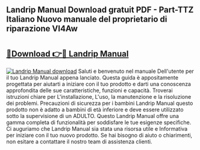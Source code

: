 ## Landrip Manual Download gratuit PDF - Part-TTZ Italiano Nuovo manuale del proprietario di riparazione VI4Aw

# <h2><a href="http://dfgjg7.blite.top/?on=Landrip+Manual">🔗Download 👉🔴 Landrip Manual</a></h2>

[![Landrip Manual download](https://i.imgur.com/lujVjoI.png)](http://dfgjg7.blite.top/?on=Landrip+Manual)
Saluti e benvenuto nel manuale Dell'utente per il tuo Landrip Manual appena lanciato. Questa guida è appositamente progettata per aiutarti a iniziare con il tuo prodotto e darti una conoscenza approfondita delle sue caratteristiche, funzioni e capacità. Troverai istruzioni chiare per L'installazione, L'uso, la manutenzione e la risoluzione dei problemi. Precauzioni di sicurezza per i bambini Landrip Manual questo prodotto non è adatto a bambini di età inferiore e deve essere utilizzato sotto la supervisione di un ADULTO. Questo Landrip Manual offre una gamma completa di funzionalità per soddisfare le tue esigenze specifiche. Ci auguriamo che Landrip Manual sia stata una risorsa utile e Informativa per iniziare con il tuo nuovo prodotto. Se hai bisogno di aiuto o chiarimenti, non esitare a contattare il nostro team di assistenza clienti.
